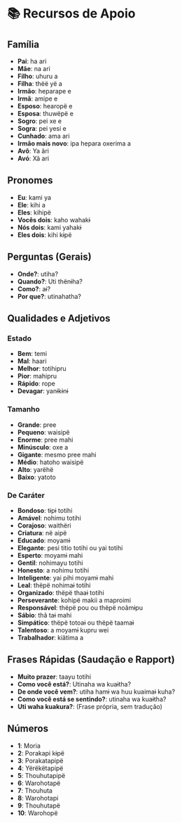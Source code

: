 # 📚 Recursos de Apoio

## Família

* **Pai**: ha ari
* **Mãe**: na ari
* **Filho**: uhuru a
* **Filha**: thëë yë a
* **Irmão**: heparape e
* **Irmã**: amipe e
* **Esposo**: hearopë e
* **Esposa**: thuwëpë e
* **Sogro**: pei xe e
* **Sogra**: pei yesi e
* **Cunhado**: ama ari
* **Irmão mais novo**: ipa hepara oxerima a
* **Avô**: Ya ãri
* **Avó**: Xã ari

## Pronomes

* **Eu**: kami ya
* **Ele**: kihi a
* **Eles**: kihipë
* **Vocês dois**: kaho wahakɨ
* **Nós dois**: kami yahakɨ
* **Eles dois**: kihi kɨpë

## Perguntas (Gerais)

* **Onde?**: utiha?
* **Quando?**: Uti thënɨha?
* **Como?**: aɨ?
* **Por que?**: utinahatha?

## Qualidades e Adjetivos

### Estado
* **Bem**: temi
* **Mal**: haari
* **Melhor**: totihipru
* **Pior**: mahipru
* **Rápido**: rope
* **Devagar**: yanɨkɨnɨ

### Tamanho
* **Grande**: pree
* **Pequeno**: waisipë
* **Enorme**: pree mahi
* **Minúsculo**: oxe a
* **Gigante**: mesmo pree mahi
* **Médio**: hatoho waisipë
* **Alto**: yarëhë
* **Baixo**: yatoto

### De Caráter
* **Bondoso**: tɨpɨ totihi
* **Amável**: nohimu totihi
* **Corajoso**: waithëri
* **Criatura**: në aipë
* **Educado**: moyamɨ
* **Elegante**: pesi titio totihi ou yai totihi
* **Esperto**: moyamɨ mahi
* **Gentil**: nohimayu totihi
* **Honesto**: a nohimu totihi
* **Inteligente**: yai pihi moyamɨ mahi
* **Leal**: thëpë nohimaɨ totihi
* **Organizado**: thëpë thaaɨ totihi
* **Perseverante**: kohipë makii a maproimi
* **Responsável**: thëpë pou ou thëpë noãmɨpu
* **Sábio**: thã taɨ mahi
* **Simpático**: thëpë totoaɨ ou thëpë taamaɨ
* **Talentoso**: a moyamɨ kupru wei
* **Trabalhador**: kiãtima a

## Frases Rápidas (Saudação e Rapport)

* **Muito prazer**: taayu totihi
* **Como você está?**: Utinaha wa kuaɨtha?
* **De onde você vem?**: utiha hamɨ wa huu kuaimaɨ kuha?
* **Como você está se sentindo?**: utinaha wa kuaɨtha?
* **Uti waha kuakura?**: (Frase própria, sem tradução)

## Números

* **1**: Moria
* **2**: Porakapi kɨpë
* **3**: Porakatapipë
* **4**: Yërëkëtapipë
* **5**: Thouhutapipë
* **6**: Warohotapë
* **7**: Thouhuta
* **8**: Warohotapi
* **9**: Thouhutapë
* **10**: Warohopë



